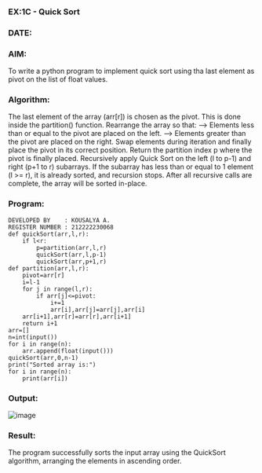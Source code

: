 ### EX:1C - Quick Sort
### DATE:
### AIM:
To write a python program to implement quick sort using tha last element as pivot on the list of float values.

### Algorithm:
The last element of the array (arr[r]) is chosen as the pivot. This is done inside the partition() function.
Rearrange the array so that: --> Elements less than or equal to the pivot are placed on the left. --> Elements greater than the pivot are placed on the right.
Swap elements during iteration and finally place the pivot in its correct position.
Return the partition index p where the pivot is finally placed.
Recursively apply Quick Sort on the left (l to p-1) and right (p+1 to r) subarrays.
If the subarray has less than or equal to 1 element (l >= r), it is already sorted, and recursion stops.
After all recursive calls are complete, the array will be sorted in-place.
### Program:
```
DEVELOPED BY    : KOUSALYA A.
REGISTER NUMBER : 212222230068
def quickSort(arr,l,r):
    if l<r:
        p=partition(arr,l,r)
        quickSort(arr,l,p-1)
        quickSort(arr,p+1,r)
def partition(arr,l,r):
    pivot=arr[r]
    i=l-1
    for j in range(l,r):
        if arr[j]<=pivot:
            i+=1
            arr[i],arr[j]=arr[j],arr[i]
    arr[i+1],arr[r]=arr[r],arr[i+1]
    return i+1
arr=[]
n=int(input())
for i in range(n):
    arr.append(float(input()))
quickSort(arr,0,n-1)
print("Sorted array is:")
for i in range(n):
    print(arr[i])
```
### Output:
![image](https://github.com/user-attachments/assets/464f18d5-d86b-4103-9d66-1b3e1736d75a)

### Result:
The program successfully sorts the input array using the QuickSort algorithm, arranging the elements in ascending order.
